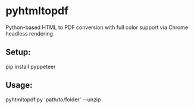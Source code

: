 # pyhtmltopdf
Python-based HTML to PDF conversion with full color support via Chrome headless rendering

## Setup:
pip install pyppeteer

## Usage:
pyhtmltopdf.py 'path/to/folder' --unzip
